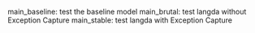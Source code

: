 main_baseline: test the baseline model
main_brutal: test langda without Exception Capture
main_stable: test langda with Exception Capture